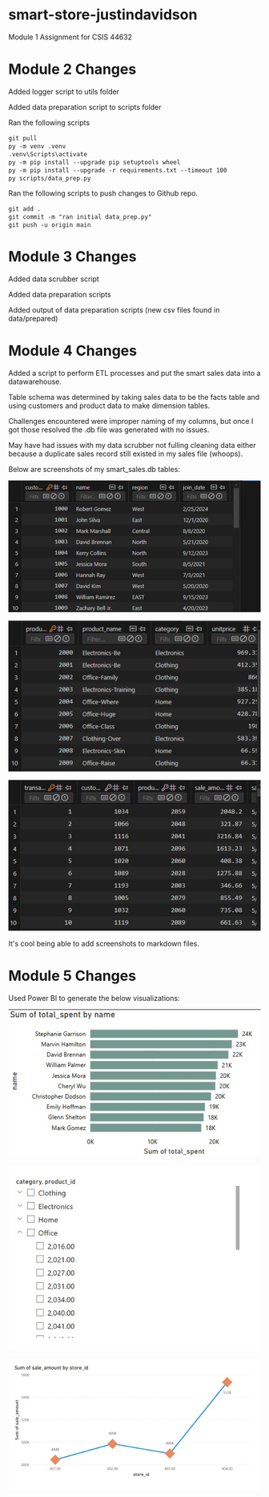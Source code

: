 # smart-store-justindavidson
Module 1 Assignment for CSIS 44632

# Module 2 Changes
Added logger script to utils folder

Added data preparation script to scripts folder

Ran the following scripts 

```shell
git pull
py -m venv .venv
.venv\Scripts\activate
py -m pip install --upgrade pip setuptools wheel
py -m pip install --upgrade -r requirements.txt --timeout 100
py scripts/data_prep.py
```
Ran the following scripts to push changes to Github repo.

```shell
git add .
git commit -m "ran initial data_prep.py"
git push -u origin main
```
# Module 3 Changes
Added data scrubber script

Added data preparation scripts 

Added output of data preparation scripts (new csv files found in data/prepared)

# Module 4 Changes
Added a script to perform ETL processes and put the smart sales data into a datawarehouse.

Table schema was determined by taking sales data to be the facts table and using customers and product data to make dimension tables. 

Challenges encountered were improper naming of my columns, but once I got those resolved the .db file was generated with no issues. 

May have had issues with my data scrubber not fulling cleaning data either because a duplicate sales record still existed in my sales file (whoops).

Below are screenshots of my smart_sales.db tables:

![Customer Data Screenshot](/data/dw/customer%20data.JPG?raw=true)

![Product Data Screenshot](/data/dw/product%20data.JPG?raw=true)

![Sale Data Screenshot](/data/dw/sale%20data.JPG?raw=true)

It's cool being able to add screenshots to markdown files.

# Module 5 Changes

Used Power BI to generate the below visualizations:

![Top Customer Screenshot](/data/dw/top%20customers.jpg?raw=true)

![Product Category Slice Screenshot](/data/dw/category-product%20breakdown%20slice.jpg)

![Store ID Sale Amount Line Chart](/data/dw/store%20id%20line%20chart.jpg)

